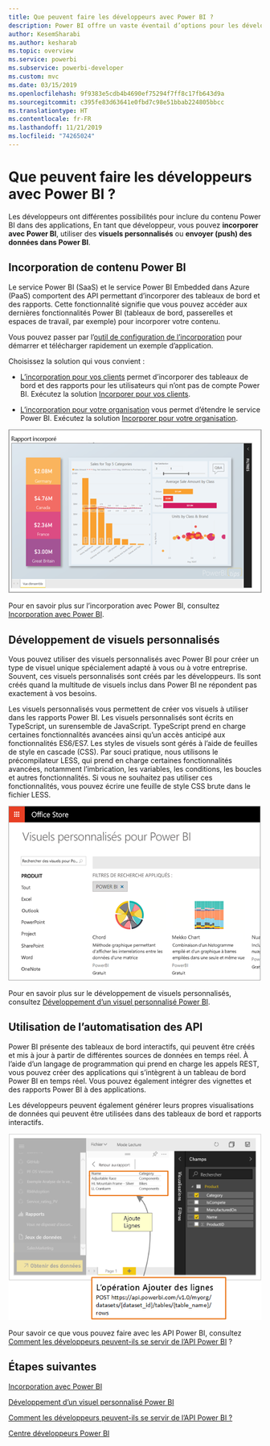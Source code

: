 ```yaml
---
title: Que peuvent faire les développeurs avec Power BI ?
description: Power BI offre un vaste éventail d’options pour les développeurs. Cela va de l’incorporation dans des visuels personnalisés aux jeux de données en streaming.
author: KesemSharabi
ms.author: kesharab
ms.topic: overview
ms.service: powerbi
ms.subservice: powerbi-developer
ms.custom: mvc
ms.date: 03/15/2019
ms.openlocfilehash: 9f9383e5cdb4b4690ef75294f7ff8c17fb643d9a
ms.sourcegitcommit: c395fe83d63641e0fbd7c98e51bbab224805bbcc
ms.translationtype: HT
ms.contentlocale: fr-FR
ms.lasthandoff: 11/21/2019
ms.locfileid: "74265024"
---
```

# <a name="what-can-developers-do-with-power-bi"></a>Que peuvent faire les développeurs avec Power BI ?

Les développeurs ont différentes possibilités pour inclure du contenu Power BI dans des applications, En tant que développeur, vous pouvez **incorporer avec Power BI**, utiliser des **visuels personnalisés** ou **envoyer (push) des données dans Power BI**.

## <a name="embedding-power-bi-content"></a>Incorporation de contenu Power BI

Le service Power BI (SaaS) et le service Power BI Embedded dans Azure (PaaS) comportent des API permettant d’incorporer des tableaux de bord et des rapports. Cette fonctionnalité signifie que vous pouvez accéder aux dernières fonctionnalités Power BI (tableaux de bord, passerelles et espaces de travail, par exemple) pour incorporer votre contenu.

Vous pouvez passer par l’[outil de configuration de l’incorporation](https://aka.ms/embedsetup) pour démarrer et télécharger rapidement un exemple d’application.

Choisissez la solution qui vous convient :

* [L’incorporation pour vos clients](embedding.md#embedding-for-your-customers) permet d’incorporer des tableaux de bord et des rapports pour les utilisateurs qui n’ont pas de compte Power BI. Exécutez la solution [Incorporer pour vos clients](https://aka.ms/embedsetup/AppOwnsData).

* [L’incorporation pour votre organisation](embedding.md#embedding-for-your-organization) vous permet d’étendre le service Power BI. Exécutez la solution [Incorporer pour votre organisation](https://aka.ms/embedsetup/UserOwnsData).

![Exemple PBIE](media/what-can-you-do/what-can-you-do-02.png)

Pour en savoir plus sur l’incorporation avec Power BI, consultez [Incorporation avec Power BI](embedding.md).

## <a name="developing-custom-visuals"></a>Développement de visuels personnalisés

Vous pouvez utiliser des visuels personnalisés avec Power BI pour créer un type de visuel unique spécialement adapté à vous ou à votre entreprise. Souvent, ces visuels personnalisés sont créés par les développeurs. Ils sont créés quand la multitude de visuels inclus dans Power BI ne répondent pas exactement à vos besoins.

Les visuels personnalisés vous permettent de créer vos visuels à utiliser dans les rapports Power BI. Les visuels personnalisés sont écrits en TypeScript, un surensemble de JavaScript. TypeScript prend en charge certaines fonctionnalités avancées ainsi qu’un accès anticipé aux fonctionnalités ES6/ES7. Les styles de visuels sont gérés à l’aide de feuilles de style en cascade (CSS). Par souci pratique, nous utilisons le précompilateur LESS, qui prend en charge certaines fonctionnalités avancées, notamment l’imbrication, les variables, les conditions, les boucles et autres fonctionnalités. Si vous ne souhaitez pas utiliser ces fonctionnalités, vous pouvez écrire une feuille de style CSS brute dans le fichier LESS.

![Exemple de visuel personnalisé](media/what-can-you-do/powerbi-custom-visual-store.png)

Pour en savoir plus sur le développement de visuels personnalisés, consultez [Développement d’un visuel personnalisé Power BI](visuals/custom-visual-develop-tutorial.md).

## <a name="using-api-automation"></a>Utilisation de l’automatisation des API

Power BI présente des tableaux de bord interactifs, qui peuvent être créés et mis à jour à partir de différentes sources de données en temps réel. À l’aide d’un langage de programmation qui prend en charge les appels REST, vous pouvez créer des applications qui s’intègrent à un tableau de bord Power BI en temps réel. Vous pouvez également intégrer des vignettes et des rapports Power BI à des applications.

Les développeurs peuvent également générer leurs propres visualisations de données qui peuvent être utilisées dans des tableaux de bord et rapports interactifs.

![Exemple de données push](media/what-can-you-do/powerbi-push-data.png)

Pour savoir ce que vous pouvez faire avec les API Power BI, consultez [Comment les développeurs peuvent-ils se servir de l’API Power BI](overview-of-power-bi-rest-api.md) ?

## <a name="next-steps"></a>Étapes suivantes

[Incorporation avec Power BI](embedding.md)  

[Développement d’un visuel personnalisé Power BI](https://microsoft.github.io/PowerBI-visuals/docs/step-by-step-lab/developing-a-power-bi-custom-visual/)

[Comment les développeurs peuvent-ils se servir de l’API Power BI ?](overview-of-power-bi-rest-api.md)

[Centre développeurs Power BI](https://powerbi.microsoft.com/developers/)
